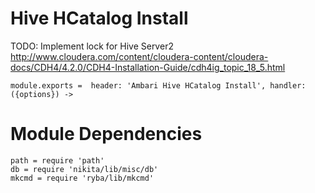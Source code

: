 
# Hive HCatalog Install

TODO: Implement lock for Hive Server2
http://www.cloudera.com/content/cloudera-content/cloudera-docs/CDH4/4.2.0/CDH4-Installation-Guide/cdh4ig_topic_18_5.html

    module.exports =  header: 'Ambari Hive HCatalog Install', handler: ({options}) ->

# Module Dependencies

    path = require 'path'
    db = require 'nikita/lib/misc/db'
    mkcmd = require 'ryba/lib/mkcmd'
